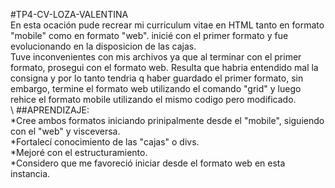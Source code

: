 #TP4-CV-LOZA-VALENTINA\
En esta ocación pude recrear mi curriculum vitae en HTML tanto en formato "mobile" como en formato "web". inicié con el primer formato y fue evolucionando en la disposicion de las cajas.\
Tuve inconvenientes con mis archivos ya que al terminar con el primer formato, prosegui con el formato web. Resulta que habria entendido mal la consigna y por lo tanto tendria q haber guardado el primer formato, sin embargo, termine el formato web utilizando el comando "grid" y luego rehice el formato mobile utilizando el mismo codigo pero modificado.\
\\
##APRENDIZAJE:\
*Cree ambos formatos iniciando prinipalmente desde el "mobile", siguiendo con el "web" y visceversa.\
*Fortalecí conocimiento de las "cajas" o divs.\
*Mejoré con el estructuramiento.\
*Considero que me favoreció iniciar desde el formato web en esta instancia.
